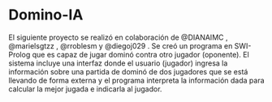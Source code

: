 # Domino-IA
El siguiente proyecto se realizó en colaboración de @DIANAIMC , @marielsgtzz , @rroblesm y @diegoj029 .
Se creó un programa en SWI-Prolog que es capaz de jugar dominó contra otro jugador (oponente). El sistema incluye una interfaz donde el usuario (jugador) ingresa la información sobre una partida de dominó de dos jugadores que se está llevando de forma externa y el programa interpreta la información dada para calcular la mejor jugada e indicarla al jugador.


